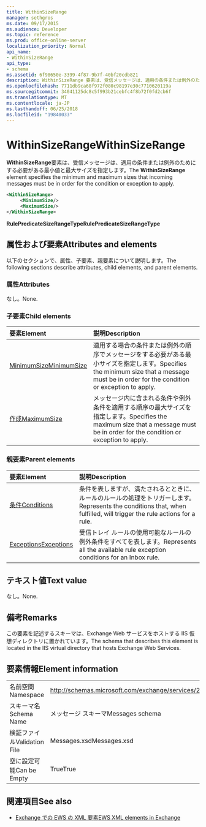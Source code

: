 ```yaml
---
title: WithinSizeRange
manager: sethgros
ms.date: 09/17/2015
ms.audience: Developer
ms.topic: reference
ms.prod: office-online-server
localization_priority: Normal
api_name:
- WithinSizeRange
api_type:
- schema
ms.assetid: 6f98650e-3399-4f87-9b7f-40bf20cdb821
description: WithinSizeRange 要素は、受信メッセージは、適用の条件または例外のためにする必要がある最小値と最大サイズを指定します。
ms.openlocfilehash: 7711db9ca68f972f080c98197e30c7710620119a
ms.sourcegitcommit: 34041125dc8c5f993b21cebfc4f8b72f0fd2cb6f
ms.translationtype: MT
ms.contentlocale: ja-JP
ms.lasthandoff: 06/25/2018
ms.locfileid: "19840033"
---
```

# <a name="withinsizerange"></a><span data-ttu-id="ff773-103">WithinSizeRange</span><span class="sxs-lookup"><span data-stu-id="ff773-103">WithinSizeRange</span></span>

<span data-ttu-id="ff773-104">**WithinSizeRange**要素は、受信メッセージは、適用の条件または例外のためにする必要がある最小値と最大サイズを指定します。</span><span class="sxs-lookup"><span data-stu-id="ff773-104">The **WithinSizeRange** element specifies the minimum and maximum sizes that incoming messages must be in order for the condition or exception to apply.</span></span> 
  
```XML
<WithinSizeRange>
     <MinimumSize/>
     <MaximumSize/>
</WithinSizeRange>
```

 <span data-ttu-id="ff773-105">**RulePredicateSizeRangeType**</span><span class="sxs-lookup"><span data-stu-id="ff773-105">**RulePredicateSizeRangeType**</span></span>
## <a name="attributes-and-elements"></a><span data-ttu-id="ff773-106">属性および要素</span><span class="sxs-lookup"><span data-stu-id="ff773-106">Attributes and elements</span></span>

<span data-ttu-id="ff773-107">以下のセクションで、属性、子要素、親要素について説明します。</span><span class="sxs-lookup"><span data-stu-id="ff773-107">The following sections describe attributes, child elements, and parent elements.</span></span>
  
### <a name="attributes"></a><span data-ttu-id="ff773-108">属性</span><span class="sxs-lookup"><span data-stu-id="ff773-108">Attributes</span></span>

<span data-ttu-id="ff773-109">なし。</span><span class="sxs-lookup"><span data-stu-id="ff773-109">None.</span></span>
  
### <a name="child-elements"></a><span data-ttu-id="ff773-110">子要素</span><span class="sxs-lookup"><span data-stu-id="ff773-110">Child elements</span></span>

|<span data-ttu-id="ff773-111">**要素**</span><span class="sxs-lookup"><span data-stu-id="ff773-111">**Element**</span></span>|<span data-ttu-id="ff773-112">**説明**</span><span class="sxs-lookup"><span data-stu-id="ff773-112">**Description**</span></span>|
|:-----|:-----|
|[<span data-ttu-id="ff773-113">MinimumSize</span><span class="sxs-lookup"><span data-stu-id="ff773-113">MinimumSize</span></span>](minimumsize.md) <br/> |<span data-ttu-id="ff773-114">適用する場合の条件または例外の順序でメッセージをする必要がある最小サイズを指定します。</span><span class="sxs-lookup"><span data-stu-id="ff773-114">Specifies the minimum size that a message must be in order for the condition or exception to apply.</span></span>  <br/> |
|[<span data-ttu-id="ff773-115">作成</span><span class="sxs-lookup"><span data-stu-id="ff773-115">MaximumSize</span></span>](maximumsize.md) <br/> |<span data-ttu-id="ff773-116">メッセージ内に含まれる条件や例外条件を適用する順序の最大サイズを指定します。</span><span class="sxs-lookup"><span data-stu-id="ff773-116">Specifies the maximum size that a message must be in order for the condition or exception to apply.</span></span>  <br/> |
   
### <a name="parent-elements"></a><span data-ttu-id="ff773-117">親要素</span><span class="sxs-lookup"><span data-stu-id="ff773-117">Parent elements</span></span>

|<span data-ttu-id="ff773-118">**要素**</span><span class="sxs-lookup"><span data-stu-id="ff773-118">**Element**</span></span>|<span data-ttu-id="ff773-119">**説明**</span><span class="sxs-lookup"><span data-stu-id="ff773-119">**Description**</span></span>|
|:-----|:-----|
|[<span data-ttu-id="ff773-120">条件</span><span class="sxs-lookup"><span data-stu-id="ff773-120">Conditions</span></span>](conditions.md) <br/> |<span data-ttu-id="ff773-121">条件を表しますが、満たされるとときに、ルールのルールの処理をトリガーします。</span><span class="sxs-lookup"><span data-stu-id="ff773-121">Represents the conditions that, when fulfilled, will trigger the rule actions for a rule.</span></span>  <br/> |
|[<span data-ttu-id="ff773-122">Exceptions</span><span class="sxs-lookup"><span data-stu-id="ff773-122">Exceptions</span></span>](exceptions.md) <br/> |<span data-ttu-id="ff773-123">受信トレイ ルールの使用可能なルールの例外条件をすべてを表します。</span><span class="sxs-lookup"><span data-stu-id="ff773-123">Represents all the available rule exception conditions for an Inbox rule.</span></span>  <br/> |
   
## <a name="text-value"></a><span data-ttu-id="ff773-124">テキスト値</span><span class="sxs-lookup"><span data-stu-id="ff773-124">Text value</span></span>

<span data-ttu-id="ff773-125">なし。</span><span class="sxs-lookup"><span data-stu-id="ff773-125">None.</span></span>
  
## <a name="remarks"></a><span data-ttu-id="ff773-126">備考</span><span class="sxs-lookup"><span data-stu-id="ff773-126">Remarks</span></span>

<span data-ttu-id="ff773-127">この要素を記述するスキーマは、Exchange Web サービスをホストする IIS 仮想ディレクトリに置かれています。</span><span class="sxs-lookup"><span data-stu-id="ff773-127">The schema that describes this element is located in the IIS virtual directory that hosts Exchange Web Services.</span></span>
  
## <a name="element-information"></a><span data-ttu-id="ff773-128">要素情報</span><span class="sxs-lookup"><span data-stu-id="ff773-128">Element information</span></span>

|||
|:-----|:-----|
|<span data-ttu-id="ff773-129">名前空間</span><span class="sxs-lookup"><span data-stu-id="ff773-129">Namespace</span></span>  <br/> |http://schemas.microsoft.com/exchange/services/2006/messages  <br/> |
|<span data-ttu-id="ff773-130">スキーマ名</span><span class="sxs-lookup"><span data-stu-id="ff773-130">Schema Name</span></span>  <br/> |<span data-ttu-id="ff773-131">メッセージ スキーマ</span><span class="sxs-lookup"><span data-stu-id="ff773-131">Messages schema</span></span>  <br/> |
|<span data-ttu-id="ff773-132">検証ファイル</span><span class="sxs-lookup"><span data-stu-id="ff773-132">Validation File</span></span>  <br/> |<span data-ttu-id="ff773-133">Messages.xsd</span><span class="sxs-lookup"><span data-stu-id="ff773-133">Messages.xsd</span></span>  <br/> |
|<span data-ttu-id="ff773-134">空に設定可能</span><span class="sxs-lookup"><span data-stu-id="ff773-134">Can be Empty</span></span>  <br/> |<span data-ttu-id="ff773-135">True</span><span class="sxs-lookup"><span data-stu-id="ff773-135">True</span></span>  <br/> |
   
## <a name="see-also"></a><span data-ttu-id="ff773-136">関連項目</span><span class="sxs-lookup"><span data-stu-id="ff773-136">See also</span></span>



- [<span data-ttu-id="ff773-137">Exchange での EWS の XML 要素</span><span class="sxs-lookup"><span data-stu-id="ff773-137">EWS XML elements in Exchange</span></span>](ews-xml-elements-in-exchange.md)

